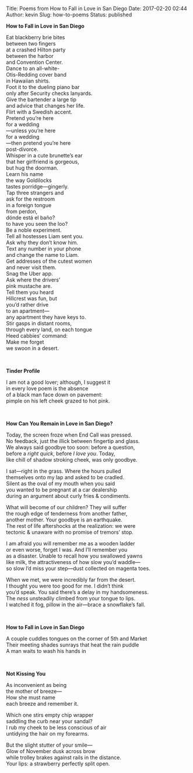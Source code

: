 Title: Poems from How to Fall in Love in San Diego
Date: 2017-02-20 02:44
Author: kevin
Slug: how-to-poems
Status: published

**How to Fall in Love in San Diego**

Eat blackberry brie bites  
between two fingers  
at a crashed Hilton party  
between the harbor  
and Convention Center.  
Dance to an all-white-  
Otis-Redding cover band  
in Hawaiian shirts.  
Foot it to the dueling piano bar  
only after Security checks lanyards.  
Give the bartender a large tip  
and advice that changes her life.  
Flirt with a Swedish accent.  
Pretend you’re here  
for a wedding  
—unless you’re here  
for a wedding  
—then pretend you’re here  
post-divorce.  
Whisper in a cute brunette’s ear  
that her girlfriend is gorgeous,  
but hug the doorman.  
Learn his name  
the way Goldilocks  
tastes porridge—gingerly.  
Tap three strangers and  
ask for the restroom  
in a foreign tongue  
from perdon,  
dónde está el baño?  
to have you seen the loo?  
Be a noble experiment.  
Tell all hostesses Liam sent you.  
Ask why they don’t know him.  
Text any number in your phone  
and change the name to Liam.  
Get addresses of the cutest women  
and never visit them.  
Snag the Uber app.  
Ask where the drivers’  
pink mustache are.  
Tell them you heard  
Hillcrest was fun, but  
you’d rather drive  
to an apartment—  
any apartment they have keys to.  
Stir gasps in distant rooms,  
through every land, on each tongue  
Heed cabbies’ command:  
Make me forget  
we swoon in a desert.

 

**Tinder Profile**

I am not a good lover; although, I suggest it  
in every love poem is the absence  
of a black man face down on pavement:  
pimple on his left cheek grazed to hot pink.

 

**How Can You Remain in Love in San Diego?**

Today, the screen froze when End Call was pressed.  
No feedback, just the illick between fingertip and glass.  
We always said goodbye too soon: before a question,  
before a *right quick*, before *I love you*. Today,  
like chill of shadow stroking cheek, was only goodbye.

I sat—right in the grass. Where the hours pulled  
themselves onto my lap and asked to be cradled.  
Silent as the oval of my mouth when you said  
you wanted to be pregnant at a car dealership  
during an argument about curly fries & condiments.

What will become of our children? They will suffer  
the rough edge of tenderness from another father,  
another mother. Your goodbye is an earthquake.  
The rest of life aftershocks at the realization: we were  
tectonic & unaware with no promise of tremors’ stop.

I am afraid you will remember me as a wooden ladder  
or even worse, forget I was. And I’ll remember you  
as a disaster. Unable to recall how you swallowed yawns  
like milk, the attractiveness of how slow you’d waddle—  
so slow I’d miss your step—dust collected on magenta toes.

When we met, we were incredibly far from the desert.  
I thought you were too good for me. I didn’t think  
you’d speak. You said there’s a delay in my handsomeness.  
The *ness* unsteadily climbed from your tongue to lips.  
I watched it fog, pillow in the air—brace a snowflake’s fall.

 

**How to Fall in Love in San Diego**

A couple cuddles tongues on the corner of 5th and Market  
Their meeting shades sunrays that heat the rain puddle  
A man waits to wash his hands in

 

**Not Kissing You**

As inconvenient as being  
the mother of breeze—  
How she must name  
each breeze and remember it.

Which one stirs empty chip wrapper  
saddling the curb near your sandal?  
I rub my cheek to be less conscious of air  
untidying the hair on my forearms.

But the slight stutter of your smile—  
Glow of November dusk across brow  
while trolley brakes against rails in the distance.  
Your lips: a strawberry perfectly split open.
